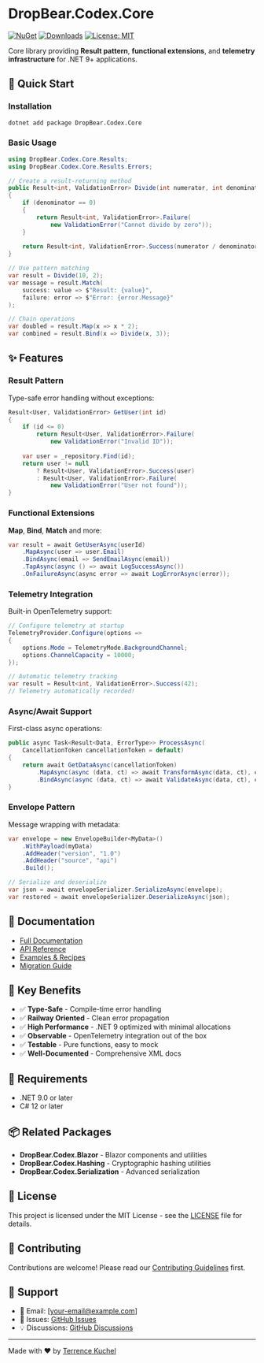 # DropBear.Codex.Core

[![NuGet](https://img.shields.io/nuget/v/DropBear.Codex.Core.svg)](https://www.nuget.org/packages/DropBear.Codex.Core/)
[![Downloads](https://img.shields.io/nuget/dt/DropBear.Codex.Core.svg)](https://www.nuget.org/packages/DropBear.Codex.Core/)
[![License: MIT](https://img.shields.io/badge/License-MIT-yellow.svg)](https://opensource.org/licenses/MIT)

Core library providing **Result pattern**, **functional extensions**, and **telemetry infrastructure** for .NET 9+ applications.

## 🚀 Quick Start

### Installation

```bash
dotnet add package DropBear.Codex.Core
```

### Basic Usage

```csharp
using DropBear.Codex.Core.Results;
using DropBear.Codex.Core.Results.Errors;

// Create a result-returning method
public Result<int, ValidationError> Divide(int numerator, int denominator)
{
    if (denominator == 0)
    {
        return Result<int, ValidationError>.Failure(
            new ValidationError("Cannot divide by zero"));
    }
    
    return Result<int, ValidationError>.Success(numerator / denominator);
}

// Use pattern matching
var result = Divide(10, 2);
var message = result.Match(
    success: value => $"Result: {value}",
    failure: error => $"Error: {error.Message}"
);

// Chain operations
var doubled = result.Map(x => x * 2);
var combined = result.Bind(x => Divide(x, 3));
```

## ✨ Features

### Result Pattern
Type-safe error handling without exceptions:
```csharp
Result<User, ValidationError> GetUser(int id)
{
    if (id <= 0)
        return Result<User, ValidationError>.Failure(
            new ValidationError("Invalid ID"));
    
    var user = _repository.Find(id);
    return user != null
        ? Result<User, ValidationError>.Success(user)
        : Result<User, ValidationError>.Failure(
            new ValidationError("User not found"));
}
```

### Functional Extensions
**Map**, **Bind**, **Match** and more:
```csharp
var result = await GetUserAsync(userId)
    .MapAsync(user => user.Email)
    .BindAsync(email => SendEmailAsync(email))
    .TapAsync(async () => await LogSuccessAsync())
    .OnFailureAsync(async error => await LogErrorAsync(error));
```

### Telemetry Integration
Built-in OpenTelemetry support:
```csharp
// Configure telemetry at startup
TelemetryProvider.Configure(options =>
{
    options.Mode = TelemetryMode.BackgroundChannel;
    options.ChannelCapacity = 10000;
});

// Automatic telemetry tracking
var result = Result<int, ValidationError>.Success(42);
// Telemetry automatically recorded!
```

### Async/Await Support
First-class async operations:
```csharp
public async Task<Result<Data, ErrorType>> ProcessAsync(
    CancellationToken cancellationToken = default)
{
    return await GetDataAsync(cancellationToken)
        .MapAsync(async (data, ct) => await TransformAsync(data, ct), cancellationToken)
        .BindAsync(async (data, ct) => await ValidateAsync(data, ct), cancellationToken);
}
```

### Envelope Pattern
Message wrapping with metadata:
```csharp
var envelope = new EnvelopeBuilder<MyData>()
    .WithPayload(myData)
    .AddHeader("version", "1.0")
    .AddHeader("source", "api")
    .Build();

// Serialize and deserialize
var json = await envelopeSerializer.SerializeAsync(envelope);
var restored = await envelopeSerializer.DeserializeAsync(json);
```

## 📖 Documentation

- [Full Documentation](https://github.com/tkuchel/DropBear.Codex)
- [API Reference](https://github.com/tkuchel/DropBear.Codex/wiki/API-Reference)
- [Examples & Recipes](https://github.com/tkuchel/DropBear.Codex/wiki/Examples)
- [Migration Guide](https://github.com/tkuchel/DropBear.Codex/wiki/Migration-Guide)

## 🎯 Key Benefits

- ✅ **Type-Safe** - Compile-time error handling
- ✅ **Railway Oriented** - Clean error propagation
- ✅ **High Performance** - .NET 9 optimized with minimal allocations
- ✅ **Observable** - OpenTelemetry integration out of the box
- ✅ **Testable** - Pure functions, easy to mock
- ✅ **Well-Documented** - Comprehensive XML docs

## 🔧 Requirements

- .NET 9.0 or later
- C# 12 or later

## 📦 Related Packages

- **DropBear.Codex.Blazor** - Blazor components and utilities
- **DropBear.Codex.Hashing** - Cryptographic hashing utilities
- **DropBear.Codex.Serialization** - Advanced serialization

## 📄 License

This project is licensed under the MIT License - see the [LICENSE](https://github.com/tkuchel/DropBear.Codex/blob/master/LICENSE) file for details.

## 🤝 Contributing

Contributions are welcome! Please read our [Contributing Guidelines](https://github.com/tkuchel/DropBear.Codex/blob/master/CONTRIBUTING.md) first.

## 💬 Support

- 📧 Email: [your-email@example.com]
- 🐛 Issues: [GitHub Issues](https://github.com/tkuchel/DropBear.Codex/issues)
- 💡 Discussions: [GitHub Discussions](https://github.com/tkuchel/DropBear.Codex/discussions)

---

Made with ❤️ by [Terrence Kuchel](https://github.com/tkuchel)